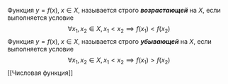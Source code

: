 Функция $y =f(x), \; x \in X$, называется строго ___возрастающей___ на $X$, если выполняется условие
$$
\forall x_{1}, x_{2} \in X, x_{1}<x_{2} \implies f(x_{1}) < f(x_{2})
$$
Функция $y =f(x), \; x \in X$, называется строго ___убывающей___ на $X$, если выполняется условие
$$
\forall x_{1}, x_{2} \in X, x_{1}<x_{2} \implies f(x_{1}) > f(x_{2})
$$
[[Числовая функция]]
